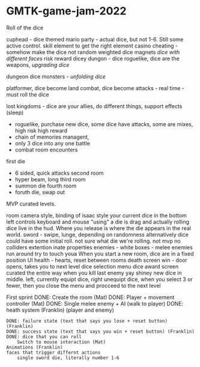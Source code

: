 # GMTK-game-jam-2022

Roll of the dice

cuphead - dice themed
mario party - actual dice, but not 1-6. Still some active control. skill element to get the right element
    casino cheating - somehow make the dice not random
        weighted dice
        magnets
        *dice with different faces*
        risk reward
dicey dungon - dice roguelike, dice are the weapons, *upgrading dice*



dungeon dice monsters - *unfolding dice*

platformer, dice become land
combat, dice become attacks - real time - must roll the dice

lost kingdoms - dice are your allies, do different things, support effects (sleep)
- roguelike, purchase new dice, some dice have attacks, some are mixes, high risk high reward
- chain of memories managent,
- only 3 dice into any one battle
- combat room encounters

first die
- 6 sided, quick attacks
second room
- hyper beam, long
third room
- summon die
fourth room
- foruth die, swap out

MVP curated levels. 

room
    camera style, binding of isaac style
    your current dice in the bottom left
controls
    keyboard and mouse
    "using" a die is drag and actually rolling
    dice live in the hud. Where you release is where the die appears in the real world. sword - swipe, lunge, depending on randomness
        alternatively dice could have some initial roll. not sure what die we're rolling. not 
    mvp no colliders
    extention inate properties
    enemies - white boxes - melee enemies run around try to touch youa
    When you start a new room, dice are in a fixed position
UI
    health - hearts, reset between rooms
    death screen 
    win - door opens, takes you to next level
    dice selection menu
        dice award screen curated the entire way when you kill last enemy
        yay shiney new dice in middle. left, currently equipt dice, right unequipt dice, when you select 3 or fewer, then you close the menu and procceed to the next level

First sprint
    DONE: Create the room (Mat)
    DONE: Player + movement controller (Mat)
    DONE: Single melee enemy + AI (walk to player)
    DONE: heath system (Franklin) (player and enemy)
    
    DONE: failure state (text that says you lose + reset button) (Franklin)
    DONE: success state (text that says you win + reset button) (Franklin)
    DONE: dice that you can roll
    	Switch to mouse interaction (Mat)
	Animations (Franklin)
    faces that trigger differnt actions
        single sword die, literally number 1-6
    